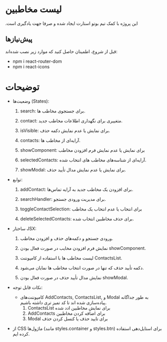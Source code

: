 # لیست مخاطبین

 .این پروژه با کمک تیم بوتو استارت ایجاد شده و صرفا جهت یادگیری است

## پیش‌نیازها

قبل از شروع، اطمینان حاصل کنید که موارد زیر نصب شده‌اند:

- npm i react-router-dom
- npm i react-icons

# توضیحات

+ وضعیت‌ها (States):

    1. search: برای جستجوی مخاطب ها.

    1. contact: متغییری برای نگهداری اطلاعات مخاطب جدید.

    1. isVisible: برای نمایش یا عدم نمایش دکمه حذف.

    1. contacts: آرایه‌ای از مخاطب ها.

    1. showComponent: برای نمایش یا عدم نمایش فرم افزودن مخاطب

    1. selectedContacts: آرایه‌ای از شناسه‌های مخاطب های انتخاب شده.

    1. showModal: برای نمایش یا عدم نمایش مدال تأیید حذف.

+ توابع:

    1. addContact: برای افزودن یک مخاطب جدید به آرایه تماس‌ها.

    1. searchHandler: برای مدیریت ورودی جستجو.

    1. toggleContactSelection: برای انتخاب یا عدم انتخاب یک مخاطب

    1. deleteSelectedContacts: برای حذف مخاطبین انتخاب شده.

+ ساختار JSX:

   1. ورودی جستجو و دکمه‌های حذف و افزودن مخاطب.

   2. نمایش فرم افزودن مخایب در صورت فعال بودن showComponent.

   3. لیست مخاطب ها با استفاده از کامپوننت ContactsList.

   4. دکمه تأیید حذف که تنها در صورت انتخاب مخاطب ها نمایان می‌شود.

   5. نمایش مدال تأیید حذف در صورت فعال بودن showModal.

+ نکات قابل توجه:

   + کامپوننت‌های AddContacts, ContactsList, و Modal به طور جداگانه پیاده‌سازی شده اند تا کد تمیز تری داشته باشیم.
       1. ContactsList  برای نمایش مخاطبین ادد شده  
       1. AddContacts  برای اضافه کردن مخاطبین
       1. Modal برای تایید حذف یا کنسل کردن حذف 

+ از CSS ماژول‌ها (مانند styles.container و styles.btn) برای استایل‌دهی استفاده کرده ایم.
